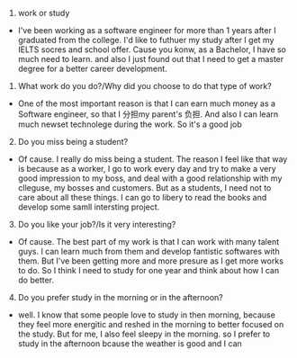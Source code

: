 1. work or study

  * I've been working as a software engineer for more than 1 years after I graduated from the college. I'd like to futhuer my study after I get my IELTS socres and school offer. Cause you konw, as a Bachelor, I have so much need to learn. and also I just found out that I need to get a master degree for a better career development.


1. What work do you do?\/Why did you choose to do that type of work?

  * One of the most important reason is that I can earn much money as a Software engineer, so that I 分担my parent's 负担. And also I can learn much newset technolege during the work. So it's a good job

2. Do you miss being a student?

  * Of cause. I really do miss being a student. The reason I feel like that way is because as a worker, I go to work every day and try to make a very good impression to my boss, and deal with a good relationship with my clleguse, my bosses and customers. But as a students, I need not to care about all these things. I can go to libery to read the books and develop some samll intersting project.

3. Do you like your job?\/Is it very interesting?

  * Of cause. The best part of my work is that I can work with many talent guys. I can learn much from them and develop fantistic softwares with them. But I've been getting more and more presure as I get more works to do. So I think I need to study for one year and think about how I can do better.

4. Do you prefer study in the morning or in the afternoon?

  * well. I know that some people love to study in then morning, because they feel more energitic and reshed in the morning to better focused on the study. But for me, I also feel sleepy in the morning. so I prefer to study in the afternoon bcause the weather is  good and I can


